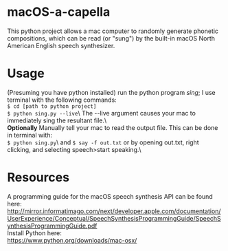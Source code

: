 # macOS-a-capella
This python project allows a mac computer to randomly generate phonetic compositions, which can be read (or "sung") by the built-in macOS North American English speech synthesizer. 

# Usage
(Presuming you have python installed) run the python program <i>sing</i>; I use terminal with the following commands:\
``$ cd [path to python project]``\
``$ python sing.py --live``\ 
The --live argument causes your mac to immediately sing the resultant file.\  
**Optionally** Manually tell your mac to read the output file. This can be done in terminal with:\
``$ python sing.py``\ 
and ``$ say -f out.txt`` or by opening out.txt, right clicking, and selecting speech>start speaking.\  


# Resources
A programming guide for the macOS speech synthesis API can be found here: http://mirror.informatimago.com/next/developer.apple.com/documentation/UserExperience/Conceptual/SpeechSynthesisProgrammingGuide/SpeechSynthesisProgrammingGuide.pdf \
Install Python here:\
https://www.python.org/downloads/mac-osx/
